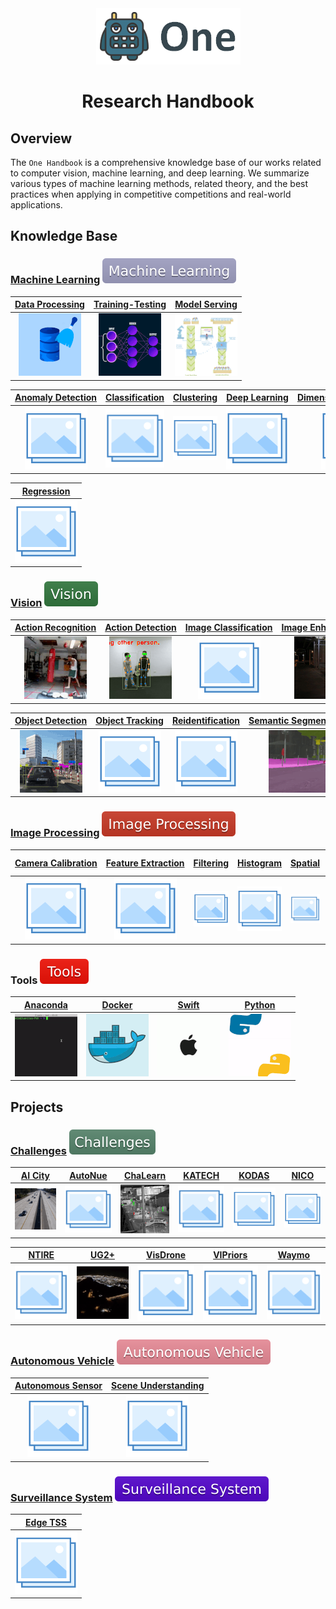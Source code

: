 <div align="center">
<img src="data/one.png">

Research Handbook
=============================
</div>


## Overview

The `One Handbook` is a comprehensive knowledge base of our works related to
computer vision, machine learning, and deep learning. We summarize various types
of machine learning methods, related theory, and the best practices when
applying in competitive competitions and real-world applications.

## Knowledge Base

### [Machine Learning](machine_learning/README.md) ![Machine Learning](data/badge/machine_learning.svg)

|            [Data&nbsp;Processing](machine_learning/data_processing/README.md)            |        [Training-Testing](machine_learning/training/README.md)         |     [Model&nbsp;Serving](machine_learning/serving/README.md)     |
|:----------------------------------------------------------------------------------------:|:----------------------------------------------------------------------:|:----------------------------------------------------------------:|
| ![Data&nbsp;Processing](machine_learning/data_processing/data/data_processing_small.gif) | ![Training-Testing](machine_learning/training/data/training_small.gif) | ![Model&nbsp;Serving](machine_learning/serving/data/serving.gif) |

| [Anomaly&nbsp;Detection](machine_learning/anomaly_detection/README.md) | [Classification](machine_learning/classification/README.md) | [Clustering](machine_learning/clustering/README.md) | [Deep&nbsp;Learning](machine_learning/deep_learning/README.md) | [Dimensionality&nbsp;Reduction](machine_learning/dimensionality_reduction/README.md) | [Neural&nbsp;Network](machine_learning/neural_network/README.md) |
|:----------------------------------------------------------------------:|:-----------------------------------------------------------:|:---------------------------------------------------:|:--------------------------------------------------------------:|:------------------------------------------------------------------------------------:|:----------------------------------------------------------------:|
|               ![Anomaly&nbsp;Detection](data/photo.png)                |              ![Classification](data/photo.png)              |            ![Clustering](data/photo.png)            |             ![Deep&nbsp;Learning](data/photo.png)              |                   ![Dimensionality&nbsp;Reduction](data/photo.png)                   |              ![Neural&nbsp;Network](data/photo.png)              |

| [Regression](machine_learning/regression/README.md) | 
|:---------------------------------------------------:|
|            ![Regression](data/photo.png)            | 

### [Vision](vision/README.md) ![Vision](data/badge/vision.svg)

|             [Action&nbsp;Recognition](vision/action_recognition/README.md)              |            [Action&nbsp;Detection](vision/action_detection/README.md)             | [Image&nbsp;Classification](vision/image_classification/README.md) |             [Image&nbsp;Enhancement](vision/image_enhancement/README.md)             |               [Instance&nbsp;Segmentation](vision/instance_segmentation/README.md)               |           [Lane&nbsp;Detection](vision/lane_detection/README.md)            |
|:---------------------------------------------------------------------------------------:|:---------------------------------------------------------------------------------:|:------------------------------------------------------------------:|:------------------------------------------------------------------------------------:|:------------------------------------------------------------------------------------------------:|:---------------------------------------------------------------------------:|
| ![Action&nbsp;Recognition](vision/action_recognition/data/action_recognition_small.gif) | ![Action&nbsp;Detection](vision/action_detection/data/action_detection_small.gif) |            ![Image&nbsp;Classification](data/photo.png)            | ![Image&nbsp;Enhancement](vision/image_enhancement/data/image_enhancement_small.gif) | ![Instance&nbsp;Segmentation](vision/instance_segmentation/data/instance_segmentation_small.gif) | ![Lane&nbsp;Detection](vision/lane_detection/data/lane_detection_small.gif) |

|         [Object&nbsp;Detection](vision/object_detection/README.md)          | [Object&nbsp;Tracking](vision/object_tracking/README.md) | [Reidentification](vision/reidentification/README.md) |               [Semantic&nbsp;Segmentation](vision/semantic_segmentation/README.md)               | 
|:---------------------------------------------------------------------------:|:--------------------------------------------------------:|:-----------------------------------------------------:|:------------------------------------------------------------------------------------------------:|
| ![Object&nbsp;Detection](vision/object_detection/data/object_detection.gif) |         ![Object&nbsp;Tracking](data/photo.png)          |          ![Reidentification](data/photo.png)          | ![Semantic&nbsp;Segmentation](vision/semantic_segmentation/data/semantic_segmentation_small.gif) | 

### [Image Processing](image_processing/README.md) ![Image Processing](data/badge/image_processing.svg)

| [Camera&nbsp;Calibration](image_processing/camera_calibration/README.md) | [Feature&nbsp;Extraction](image_processing/feature_extraction/README.md) | [Filtering](image_processing/filtering/README.md) | [Histogram](image_processing/histogram/README.md) | [Spatial](image_processing/spatial/README.md) | [Spatial Temporal](image_processing/spatial_temporal/README.md) |
|:------------------------------------------------------------------------:|:------------------------------------------------------------------------:|:-------------------------------------------------:|:-------------------------------------------------:|:---------------------------------------------:|:---------------------------------------------------------------:|
|                ![Camera&nbsp;Calibratio](data/photo.png)                 |                ![Feature&nbsp;Extraction](data/photo.png)                |           ![Filtering](data/photo.png)            |           ![Histogram](data/photo.png)            |          ![Spatial](data/photo.png)           |               ![Spatial Temporal](data/photo.png)               |

### Tools ![Tools](data/badge/tools.svg)

|    [Anaconda ](tools/anaconda.md)    |    [Docker](tools/docker.md)     |    [Swift](tools/swift.md)     |    [Python](tools/python.md)     |
|:------------------------------------:|:--------------------------------:|:------------------------------:|:--------------------------------:|
| ![Anaconda](tools/data/anaconda.gif) | ![Docker](tools/data/docker.gif) | ![Swift](tools/data/apple.gif) | ![Python](tools/data/python.gif) |


## Projects

### [Challenges](challenges/README.md) ![Challenges](data/badge/challenges.svg)

|        [AI&nbsp;City](challenges/ai_city/README.md)        | [AutoNue](challenges/autonue/README.md) |        [ChaLearn](challenges/chalearn/README.md)         | [KATECH](challenges/katech/README.md) | [KODAS](challenges/kodas/README.md) | [NICO](challenges/nico/README.md) |
|:----------------------------------------------------------:|:---------------------------------------:|:--------------------------------------------------------:|:-------------------------------------:|:-----------------------------------:|:---------------------------------:|
| ![AI&nbsp;City](challenges/ai_city/data/ai_city_small.gif) |       ![AutoNue](data/photo.png)        | ![ChaLearn](challenges/chalearn/data/chalearn_small.gif) |       ![KATECH](data/photo.png)       |      ![KODAS](data/photo.png)       |      ![NICO](data/photo.png)      |

| [NTIRE](challenges/ntire/README.md) |       [UG2+](challenges/ug2/README.md)       | [VisDrone](challenges/visdrone/README.md) | [VIPriors](challenges/vipriors/README.md) | [Waymo](challenges/waymo/README.md) |
|:-----------------------------------:|:--------------------------------------------:|:-----------------------------------------:|:-----------------------------------------:|:-----------------------------------:|
|      ![NTIRE](data/photo.png)       |  ![UG2+](challenges/ug2/data/ug2_small.gif)  |        ![VisDrone](data/photo.png)        |        ![VIPriors](data/photo.png)        |      ![Waymo](data/photo.png)       |

### [Autonomous Vehicle](autonomous_vehicle/README.md) ![Autonomous Vehicle](data/badge/autonomous_vehicle.svg)

| [Autonomous&nbsp;Sensor](autonomous_vehicle/autonomous_sensor/README.md) | [Scene&nbsp;Understanding](autonomous_vehicle/scene_understanding/README.md) |
|:------------------------------------------------------------------------:|:----------------------------------------------------------------------------:|
|                ![Autonomous&nbsp;Sensor](data/photo.png)                 |                 ![Scene&nbsp;Understanding](data/photo.png)                  |

### [Surveillance System](surveillance_system/README.md) ![Surveillance System](data/badge/surveillance_system.svg)

| [Edge&nbsp;TSS](surveillance_system/edge_tss/README.md) |
|:-------------------------------------------------------:|
|            ![Edge&nbsp;TSS](data/photo.png)             |
